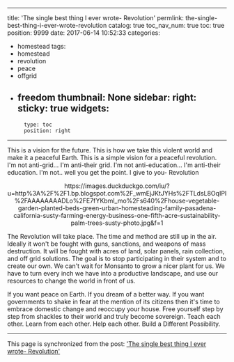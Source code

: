 
---
title: 'The single best thing I ever wrote- Revolution'
permlink: the-single-best-thing-i-ever-wrote-revolution
catalog: true
toc_nav_num: true
toc: true
position: 9999
date: 2017-06-14 10:52:33
categories:
- homestead
tags:
- homestead
- revolution
- peace
- offgrid
- freedom
thumbnail: None
sidebar:
    right:
        sticky: true
widgets:
    -
        type: toc
        position: right
---


This is a vision for the future.  This is how we take this violent world and make it a peaceful Earth.  This is a simple vision for a peaceful revolution.  I'm not anti-grid... I'm anti-their grid.  I'm not anti-education... I'm anti-their education.  I'm not.. well you get the point.  I give to you- Revolution

<center> https://images.duckduckgo.com/iu/?u=http%3A%2F%2F1.bp.blogspot.com%2F_wmEjJKtJYHs%2FTLdsL8OqIPI%2FAAAAAAAADLo%2FE7fYKbml_mo%2Fs640%2Fhouse-vegetable-garden-planted-beds-green-urban-homesteading-family-pasadena-california-susty-farming-energy-business-one-fifth-acre-sustainability-palm-trees-susty-photo.jpg&f=1 </center>


The Revolution will take place.  The time and method are still up in the air.  Ideally it won't be fought with guns, sanctions, and weapons of mass destruction.  It will be fought with acres of land, solar panels, rain collection, and off grid solutions.  The goal is to stop participating in their system and to create our own.  We can't wait for Monsanto to grow a nicer plant for us.  We have to turn every inch we have into a productive landscape, and use our resources to change the world in front of us.

If you want peace on Earth.  If you dream of a better way.  If you want governments to shake in fear at the mention of its citizens then it's time to embrace domestic change and reoccupy your house.  Free yourself step by step from shackles to their world and truly become sovereign.  Teach each other.  Learn from each other.  Help each other.  Build a Different Possibility.

- - -

This page is synchronized from the post: ['The single best thing I ever wrote- Revolution'](https://steemit.com/@aggroed/the-single-best-thing-i-ever-wrote-revolution)
